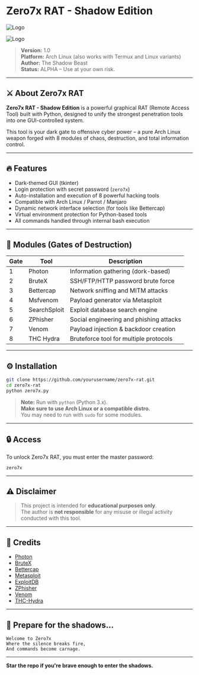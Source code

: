 # Zero7x RAT - Shadow Edition

![Logo](https://i.postimg.cc/02qsrryj/file-00000000c08461f9a97c12c79c4de566.png)

![Logo](https://i.postimg.cc/qMrP4Y1C/file-000000005c0462468a6227881b67c624-1.png)

> **Version:** 1.0  
> **Platform:** Arch Linux (also works with Termux and Linux variants)  
> **Author:** The Shadow Beast  
> **Status:** ALPHA – Use at your own risk.

---

## ⚔️ About Zero7x RAT

**Zero7x RAT - Shadow Edition** is a powerful graphical RAT (Remote Access Tool) built with Python, designed to unify the strongest penetration tools into one GUI-controlled system.

This tool is your dark gate to offensive cyber power – a pure Arch Linux weapon forged with 8 modules of chaos, destruction, and total information control.

---

## 🔥 Features

- Dark-themed GUI (tkinter)
- Login protection with secret password (`zero7x`)
- Auto-installation and execution of 8 powerful hacking tools
- Compatible with Arch Linux / Parrot / Manjaro
- Dynamic network interface selection (for tools like Bettercap)
- Virtual environment protection for Python-based tools
- All commands handled through internal bash execution

---

## 🧩 Modules (Gates of Destruction)

| Gate | Tool             | Description                              |
|------|------------------|------------------------------------------|
| 1    | Photon           | Information gathering (dork-based)       |
| 2    | BruteX           | SSH/FTP/HTTP password brute force        |
| 3    | Bettercap        | Network sniffing and MITM attacks        |
| 4    | Msfvenom         | Payload generator via Metasploit         |
| 5    | SearchSploit     | Exploit database search engine           |
| 6    | ZPhisher         | Social engineering and phishing attacks  |
| 7    | Venom            | Payload injection & backdoor creation    |
| 8    | THC Hydra        | Bruteforce tool for multiple protocols   |

---

## ⚙️ Installation

```bash
git clone https://github.com/yourusername/zero7x-rat.git
cd zero7x-rat
python zero7x.py
```

> **Note:** Run with `python` (Python 3.x).  
> **Make sure to use Arch Linux or a compatible distro.**  
> You may need to run with `sudo` for some modules.

---

## 🔒 Access

To unlock Zero7x RAT, you must enter the master password:
```
zero7x
```

---

## ⚠️ Disclaimer

> This project is intended for **educational purposes only**.  
> The author is **not responsible** for any misuse or illegal activity conducted with this tool.

---

## 🧠 Credits

- [Photon](https://github.com/s0md3v/Photon)
- [BruteX](https://github.com/1N3/BruteX)
- [Bettercap](https://github.com/bettercap/bettercap)
- [Metasploit](https://github.com/rapid7/metasploit-framework)
- [ExploitDB](https://gitlab.com/exploit-database/exploitdb)
- [ZPhisher](https://github.com/htr-tech/zphisher)
- [Venom](https://github.com/r00t-3xp10it/venom)
- [THC-Hydra](https://github.com/vanhauser-thc/thc-hydra)

---

## 🧨 Prepare for the shadows...

```text
Welcome to Zero7x
Where the silence breaks fire,
And commands become carnage.
```

---

**Star the repo if you're brave enough to enter the shadows.**

